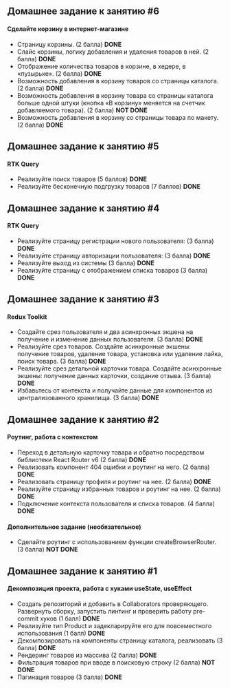 ## Домашнее задание к занятию #6

#### Сделайте корзину в интернет-магазине

-   Страницу корзины. (2 балла)
    **DONE**
-   Слайс корзины, логику добавления и удаления товаров в ней. (2 балла)
    **DONE**
-   Отображение количества товаров в корзине, в хедере, в «пузырьке». (2 балла)
    **DONE**
-   Возможность добавления в корзину товаров со страницы каталога. (2 балла)
    **DONE**
-   Возможность добавления в корзину товара со страницы каталога больше одной штуки (кнопка «В корзину» меняется на счетчик добавляемого товара). (2 балла)
    **NOT DONE**
-   Возможность добавления в корзину со страницы товара по макету. (2 балла)
    **DONE**

## Домашнее задание к занятию #5

#### RTK Query

-   Реализуйте поиск товаров (5 баллов)
    **DONE**
-   Реализуйте бесконечную подгрузку товаров (7 баллов)
    **DONE**

## Домашнее задание к занятию #4

#### RTK Query

-   Реализуйте страницу регистрации нового пользователя: (3 балла)
    **DONE**
-   Реализуйте страницу авторизации пользователя: (3 балла)
    **DONE**
-   Реализуйте выход из системы (3 балла)
    **DONE**
-   Реализуйте страницу с отображением списка товаров (3 балла)
    **DONE**

## Домашнее задание к занятию #3

#### Redux Toolkit

-   Создайте срез пользователя и два асинхронных экшена на получение и изменение данных пользователя. (3 балла)
    **DONE**
-   Реализуйте срез товаров. Создайте асинхронные экшены: получение товаров, удаление товара, установка или удаление лайка, поиск товара. (3 балла)
    **DONE**
-   Реализуйте срез детальной карточки товара. Создайте асинхронные экшены: получение данных карточки, создание отзыва. (3 балла)
    **DONE**
-   Избавьтесь от контекста и получайте данные для компонентов из централизованного хранилища. (3 балла)
    **DONE**

## Домашнее задание к занятию #2

#### Роутинг, работа с контекстом

-   Переход в детальную карточку товара и обратно посредством библиотеки React Router v6 (2 балла)
    **DONE**
-   Реализовать компонент 404 ошибки и роутинг на него. (2 балла)
    **DONE**
-   Реализовать страницу профиля и роутинг на нее. (2 балла)
    **DONE**
-   Реализуйте страницу избранных товаров и роутинг на нее. (2 балла)
    **DONE**
-   Подключение контекста пользователя и списка товаров. (4 балла)
    **DONE**

#### Дополнительное задание (необязательное)

-   Сделайте роутинг с использованием функции createBrowserRouter. (3 балла)
    **NOT DONE**

## Домашнее задание к занятию #1

#### Декомпозиция проекта, работа с хуками useState, useEffect

-   Создать репозиторий и добавить в Collaborators проверяющего. Развернуть сборку, запустить линтинг и
    проверить работу pre-commit хуков (1 балл)
    **DONE**
-   Реализуйте тип Product и задекларируйте его для повсеместного использования (1 балл)
    **DONE**
-   Декомпозировать на компоненты страницу каталога, реализовать (3 балла)
    **DONE**
-   Рендеринг товаров из массива (2 балла)
    **DONE**
-   Фильтрация товаров при вводе в поисковую строку (2 балла)
    **NOT DONE**
-   Пагинация товаров (3 балла)
    **DONE**
